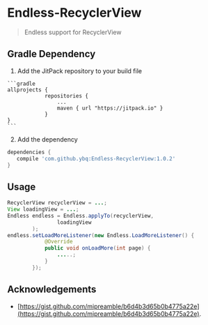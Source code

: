 # Endless-RecyclerView
>Endless support for RecyclerView
 
## Gradle Dependency

  1. Add the JitPack repository to your build file

	```gradle
	allprojects {
				repositories {
					...
					maven { url "https://jitpack.io" }
				}
	}
	```

  2. Add the dependency

 ```gradle
dependencies {
    compile 'com.github.ybq:Endless-RecyclerView:1.0.2'
 }
```


## Usage
 
```java
RecyclerView recyclerView = ...;
View loadingView = ...;
Endless endless = Endless.applyTo(recyclerView,
                loadingView
        );
endless.setLoadMoreListener(new Endless.LoadMoreListener() {
            @Override
            public void onLoadMore(int page) {
                .....;
            }
        });
```

## Acknowledgements
- [https://gist.github.com/mipreamble/b6d4b3d65b0b4775a22e](https://gist.github.com/mipreamble/b6d4b3d65b0b4775a22e).



